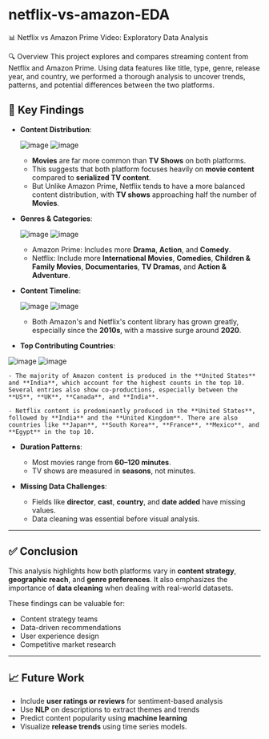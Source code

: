 # netflix-vs-amazon-EDA

📊 Netflix vs Amazon Prime Video: Exploratory Data Analysis

🔍 Overview
This project explores and compares streaming content from Netflix and Amazon Prime. Using data features like title, type, genre, release year, and country, we performed a thorough analysis to uncover trends, patterns, and potential differences between the two platforms.

## 📌 Key Findings

- **Content Distribution**:
  
  ![image](https://github.com/user-attachments/assets/69420cfe-5107-4a4a-a821-6344d7a0f4d7)
  ![image](https://github.com/user-attachments/assets/488209d4-8d4a-47cc-8855-d5705c4066ef)
  - **Movies** are far more common than **TV Shows** on both platforms.
  - This suggests that both platform focuses heavily on **movie content** compared to **serialized TV content**.
  - But Unlike Amazon Prime, Netflix tends to have a more balanced content distribution, with **TV shows** approaching half the number of **Movies**.
    
- **Genres & Categories**:
 
  ![image](https://github.com/user-attachments/assets/60b6f7f6-3cec-4969-b80e-700b8b41ee67)
  ![image](https://github.com/user-attachments/assets/08efcf20-06e7-4fa8-a07d-c0b179ee42ab)
  - Amazon Prime: Includes more **Drama**, **Action**, and **Comedy**.
  - Netflix: Include more **International Movies**, **Comedies**, **Children & Family Movies**, **Documentaries**, **TV Dramas**, and **Action & Adventure**. 
 
- **Content Timeline**:

  ![image](https://github.com/user-attachments/assets/db3b8bdd-7e2f-4d5a-8072-071fb53324ea)
  ![image](https://github.com/user-attachments/assets/237136a4-45b0-4ec7-adca-08c20cb28aa6)
  - Both Amazon's and Netflix's content library has grown greatly, especially since the **2010s**, with a massive surge around **2020**.

-  **Top Contributing Countries**:
  
  ![image](https://github.com/user-attachments/assets/eef0cada-7d43-4083-8c18-9cc64724adfc)
  ![image](https://github.com/user-attachments/assets/78278d28-0c83-4fba-a45e-210358d41224)

    - The majority of Amazon content is produced in the **United States** and **India**, which account for the highest counts in the top 10. Several entries also show co-productions, especially between the **US**, **UK**, **Canada**, and **India**.
    
    - Netflix content is predominantly produced in the **United States**, followed by **India** and the **United Kingdom**. There are also countries like **Japan**, **South Korea**, **France**, **Mexico**, and **Egypt** in the top 10.

- **Duration Patterns**:  
  - Most movies range from **60–120 minutes**.  
  - TV shows are measured in **seasons**, not minutes.

- **Missing Data Challenges**:  
  - Fields like **director**, **cast**, **country**, and **date added** have missing values.  
  - Data cleaning was essential before visual analysis.

---

## ✅ Conclusion

This analysis highlights how both platforms vary in **content strategy**, **geographic reach**, and **genre preferences**. It also emphasizes the importance of **data cleaning** when dealing with real-world datasets.

These findings can be valuable for:
- Content strategy teams
- Data-driven recommendations
- User experience design
- Competitive market research

---

## 📈 Future Work
- Include **user ratings or reviews** for sentiment-based analysis  
- Use **NLP** on descriptions to extract themes and trends  
- Predict content popularity using **machine learning**  
- Visualize **release trends** using time series models.

